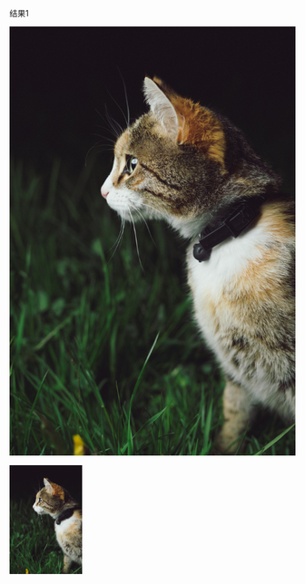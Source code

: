 结果1



![测试](dd.jpg  )

<img decoding="async" src="dd.jpg" alt="Smiley face" width="128px" height="192px">